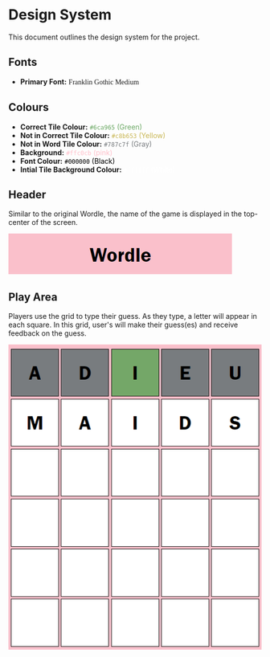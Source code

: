 # Design System
This document outlines the design system for the project.

## Fonts
- **Primary Font:** <span style="font-family:Franklin Gothic Medium;">Franklin Gothic Medium</span>

## Colours
- **Correct Tile Colour:** <span style="color:#6ca965;"> `#6ca965` (Green)</span>
- **Not in Correct Tile Colour:** <span style="color:#c8b653;">`#c8b653` (Yellow)</span>
- **Not in Word Tile Colour:** <span style="color:#787c7f;">`#787c7f` (Gray)</span>
- **Background:** <span style="color:pink;"> `#ffc0cb` (pink)</span>
- **Font Colour:** <span style="color:black;">`#000000` (Black)</span>
- **Intial Tile Background Colour:** <span style="color:#ffffff;">`#ffffff` (White)</span>

## Header
Similar to the original Wordle, the name of the game is displayed in the top-center of the screen.

![header](imgs/header.png)


## Play Area
Players use the grid to type their guess. As they type, a letter will appear in each square.
In this grid, user's will make their guess(es) and receive feedback on the guess.

![play area](imgs/game-area-4.png)
